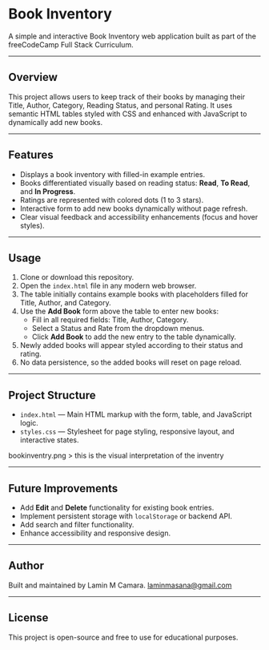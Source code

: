 # Book Inventory

A simple and interactive Book Inventory web application built as part of the freeCodeCamp Full Stack Curriculum.

---

## Overview

This project allows users to keep track of their books by managing their Title, Author, Category, Reading Status, and personal Rating. It uses semantic HTML tables styled with CSS and enhanced with JavaScript to dynamically add new books.

---

## Features

- Displays a book inventory with filled-in example entries.
- Books differentiated visually based on reading status: **Read**, **To Read**, and **In Progress**.
- Ratings are represented with colored dots (1 to 3 stars).
- Interactive form to add new books dynamically without page refresh.
- Clear visual feedback and accessibility enhancements (focus and hover styles).

---

## Usage

1. Clone or download this repository.
2. Open the `index.html` file in any modern web browser.
3. The table initially contains example books with placeholders filled for Title, Author, and Category.
4. Use the **Add Book** form above the table to enter new books:
   - Fill in all required fields: Title, Author, Category.
   - Select a Status and Rate from the dropdown menus.
   - Click **Add Book** to add the new entry to the table dynamically.
5. Newly added books will appear styled according to their status and rating.
6. No data persistence, so the added books will reset on page reload.

---

## Project Structure

- `index.html` — Main HTML markup with the form, table, and JavaScript logic.
- `styles.css` — Stylesheet for page styling, responsive layout, and interactive states.

bookinventry.png > this is the visual interpretation of the inventry

---

## Future Improvements

- Add **Edit** and **Delete** functionality for existing book entries.
- Implement persistent storage with `localStorage` or backend API.
- Add search and filter functionality.
- Enhance accessibility and responsive design.

---

## Author

Built and maintained by Lamin M Camara.
laminmasana@gmail.com

---

## License

This project is open-source and free to use for educational purposes.
